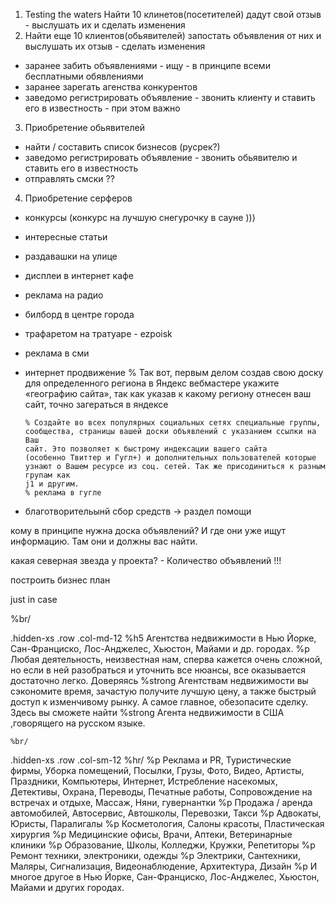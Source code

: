 1. Testing the waters
  Найти 10 клинетов(посетителей) дадут свой отзыв - выслушать их и сделать изменения
2. Найти еще 10 клиентов(обьявителей) запостать объявления от них и выслушать их отзыв - сделать изменения
  - заранее забить объявлениями - ищу - в принципе всеми бесплатными обявлениями
  - заранее зарегать агенства конкурентов
  - заведомо регистрировать объявление - звонить клиенту и ставить его в известность - при этом важно

3. Приобретение обьявителей
  - найти / составить список бизнесов (русрек?)
  - заведомо регистрировать объявление - звонить обьявителю и ставить его в известность
  - отправлять смски ??

4. Приобретение серферов
  - конкурсы (конкурс на лучшую снегурочку в сауне )))
  - интересные статьи
  - раздавашки на улице
  - дисплеи в интернет кафе
  - реклама на радио

  - билборд в центре города
  - трафаретом на тратуаре - ezpoisk
  - реклама в сми
  - интернет продвижение
        % Так вот, первым делом создав свою доску для определенного региона в
          Яндекс вебмастере укажите «географию сайта», так как указав к какому
          региону отнесен ваш сайт, точно загераться в яндексе

        % Создайте во всех популярных социальных сетях специальные группы,
        сообщества, страницы вашей доски объявлений с указанием ссылки на Ваш
        сайт. Это позволяет к быстрому индексации вашего сайта
        (особенно Твиттер и Гугл+) и дополнительных пользователей которые
        узнают о Вашем ресурсе из соц. сетей. Так же присодиниться к разным групам как
        j1 и другим.
        % реклама в гугле

  - благотворительынй сбор средств -> раздел помощи


кому в принципе нужна доска объявлений? И где они уже ищут информацию. Там они и должны вас найти.

какая северная звезда у проекта? - Количество объявлений !!!

построить бизнес план



just in case

  %br/

  .hidden-xs
    .row
      .col-md-12
        %h5
          Агентства недвижимости в Нью Йорке, Сан-Франциско, Лос-Анджелес, Хьюстон, Майами и др. городах.
        %p
          Любая деятельность, неизвестная нам, сперва кажется очень сложной,
          но если в ней разобраться и уточнить все нюансы, все оказывается
          достаточно легко. Доверяясь
          %strong
            Агентствам недвижимости
          вы сэкономите время, зачастую получите лучшую цену, а также быстрый
          доступ к изменчивому рынку. А самое главное, обезопасите сделку.
          Здесь вы сможете найти
          %strong
            Агента недвижимости в США
          ,говорящего на русском языке.


    %br/

  .hidden-xs
    .row
      .col-sm-12
        %hr/
        %p
          Реклама и PR, Туристические фирмы, Уборка помещений, Посылки, Грузы,
          Фото, Видео, Артисты, Праздники, Компьютеры, Интернет,
          Истребление насекомых, Детективы, Охрана, Переводы,
          Печатные работы, Сопровождение на встречах и отдыхе,
          Массаж, Няни, гувернантки
        %p
          Продажа / аренда автомобилей, Автосервис, Автошколы, Перевозки, Такси
        %p
          Адвокаты, Юристы, Паралигалы
        %p
          Косметология, Салоны красоты, Пластическая хирургия
        %p
          Медицинские офисы, Врачи, Аптеки, Ветеринарные клиники
        %p
          Образование, Школы, Колледжи, Кружки, Репетиторы
        %p
          Ремонт техники, электроники, одежды
        %p
          Электрики, Сантехники, Маляры, Сигнализация, Видеонаблюдение, Архитектура, Дизайн
        %p
          И многое другое в Нью Йорке, Сан-Франциско, Лос-Анджелес, Хьюстон, Майами и других городах.

